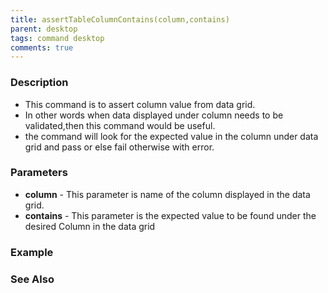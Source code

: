 ```yaml
---
title: assertTableColumnContains(column,contains)
parent: desktop
tags: command desktop
comments: true
---
```


### Description

- This command is to assert column value from data grid.
- In other words when data displayed under column needs to be validated,then this command would be useful.
- the command will look for the expected value in the column under data grid and pass or else fail otherwise with error.

### Parameters

- **column** -  This parameter is name of the column displayed in the data grid.
- **contains** - This parameter is the expected value to be found under the desired Column in the data grid

### Example


### See Also
